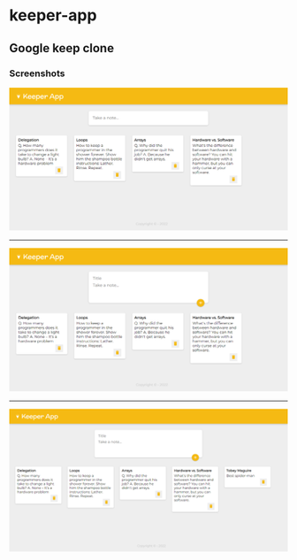 # keeper-app

## Google keep clone

### Screenshots

![Landing page](https://github.com/ClaudioNoggueira/keeper-app/blob/main/screenshots/landing.png)

<hr>

![Taking note](https://github.com/ClaudioNoggueira/keeper-app/blob/main/screenshots/taking-note.png)

<hr>

![Add note](https://github.com/ClaudioNoggueira/keeper-app/blob/main/screenshots/add-note.png)
